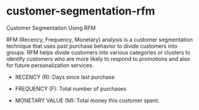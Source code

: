 # customer-segmentation-rfm
Customer Segmentation Using RFM

RFM (Recency, Frequency, Monetary) analysis is a customer segmentation technique that uses past purchase behavior to divide customers into groups. RFM helps divide customers into various categories or clusters to identify customers who are more likely to respond to promotions and also for future personalization services.

- RECENCY (R): Days since last purchase

- FREQUENCY (F): Total number of purchases

- MONETARY VALUE (M): Total money this customer spent.
